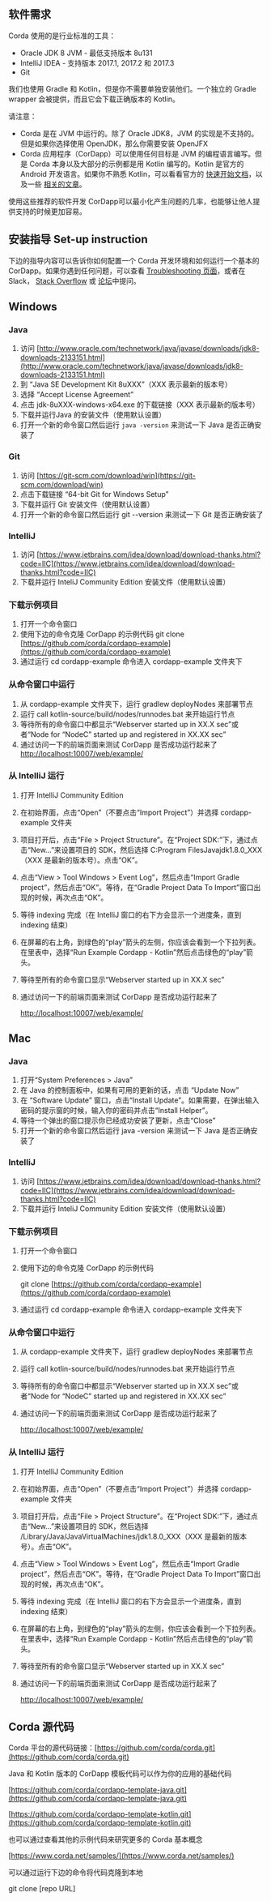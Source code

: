 ## 软件需求

Corda 使用的是行业标准的工具：

* Oracle JDK 8 JVM - 最低支持版本 8u131
* IntelliJ IDEA - 支持版本 2017.1, 2017.2 和 2017.3
* Git

我们也使用 Gradle 和 Kotlin，但是你不需要单独安装他们。一个独立的 Gradle wrapper 会被提供，而且它会下载正确版本的 Kotlin。

请注意：

* Corda 是在 JVM 中运行的。除了 Oracle JDK8，JVM 的实现是不支持的。但是如果你选择使用 OpenJDK，那么你需要安装 OpenJFX
* Corda 应用程序（CorDapp）可以使用任何目标是 JVM 的编程语言编写。但是 Corda 本身以及大部分的示例都是用 Kotlin 编写的。Kotlin 是官方的 Android 开发语言。如果你不熟悉 Kotlin，可以看看官方的 [快速开始文档](https://kotlinlang.org/docs/tutorials/)，以及一些 [相关的文章](https://kotlinlang.org/docs/tutorials/koans.html)。

使用这些推荐的软件开发 CorDapp可以最小化产生问题的几率，也能够让他人提供支持的时候更加容易。

## 安装指导 Set-up instruction

下边的指导内容可以告诉你如何配置一个 Corda 开发环境和如何运行一个基本的 CorDapp。如果你遇到任何问题，可以查看 [Troubleshooting 页面](https://docs.corda.net/troubleshooting.html)，或者在 Slack， [Stack Overflow](https://stackoverflow.com/questions/tagged/corda) 或 [论坛](https://discourse.corda.net/)中提问。

## Windows

### Java

1. 访问 
   [http://www.oracle.com/technetwork/java/javase/downloads/jdk8-downloads-2133151.html](http://www.oracle.com/technetwork/java/javase/downloads/jdk8-downloads-2133151.html)
2. 到 “Java SE Development Kit 8uXXX”（XXX 表示最新的版本号）
3. 选择 “Accept License Agreement”
4. 点击 jdk-8uXXX-windows-x64.exe 的下载链接（XXX 表示最新的版本号）
5. 下载并运行Java 的安装文件（使用默认设置）
6. 打开一个新的命令窗口然后运行 `java -version` 来测试一下 Java 是否正确安装了

### Git

1. 访问 
   [https://git-scm.com/download/win](https://git-scm.com/download/win)
2. 点击下载链接 “64-bit Git for Windows Setup”
3. 下载并运行 Git 安装文件（使用默认设置）
4. 打开一个新的命令窗口然后运行 git --version 来测试一下 Git 是否正确安装了

### IntelliJ

1. 访问 
   [https://www.jetbrains.com/idea/download/download-thanks.html?code=IIC](https://www.jetbrains.com/idea/download/download-thanks.html?code=IIC)
2. 下载并运行 InteliJ Community Edition 安装文件（使用默认设置）

### 下载示例项目

1. 打开一个命令窗口
2. 使用下边的命令克隆 CorDapp 的示例代码 git clone [https://github.com/corda/cordapp-example](https://github.com/corda/cordapp-example)
3. 通过运行 cd cordapp-example 命令进入 cordapp-example 文件夹下

### 从命令窗口中运行

1. 从 cordapp-example 文件夹下，运行 gradlew deployNodes 来部署节点
2. 运行 call kotlin-source/build/nodes/runnodes.bat 来开始运行节点
3. 等待所有的命令窗口中都显示“Webserver started up in XX.X sec”或者“Node for “NodeC” started up and registered in XX.XX sec”
4. 通过访问一下的前端页面来测试 CorDapp 是否成功运行起来了  [http://localhost:10007/web/example/](http://localhost:10007/web/example/)

### 从 IntelliJ 运行

1. 打开 IntelliJ Community Edition
2. 在初始界面，点击“Open”（不要点击“Import Project”）并选择 cordapp-example 文件夹
3. 项目打开后，点击“File 
   &gt;
    Project Structure”。在“Project SDK:”下，通过点击“New...”来设置项目的 SDK，然后选择 C:Program FilesJavajdk1.8.0\_XXX（XXX 是最新的版本号）。点击“OK”。
4. 点击“View 
   &gt;
    Tool Windows 
   &gt;
    Event Log”，然后点击“Import Gradle project”，然后点击“OK”。等待，在“Gradle Project Data To Import”窗口出现的时候，再次点击“OK”。
5. 等待 indexing 完成（在 IntelliJ 窗口的右下方会显示一个进度条，直到 indexing 结束）
6. 在屏幕的右上角，到绿色的“play”箭头的左侧，你应该会看到一个下拉列表。在里表中，选择“Run Example Cordapp - Kotlin”然后点击绿色的“play”箭头。
7. 等待至所有的命令窗口显示“Webserver started up in XX.X sec”
8. 通过访问一下的前端页面来测试 CorDapp 是否成功运行起来了

   [http://localhost:10007/web/example/](http://localhost:10007/web/example/)

## Mac

### Java

1. 打开“System Preferences 
   &gt;
    Java”
2. 在 Java 的控制面板中，如果有可用的更新的话，点击 “Update Now”
3. 在 “Software Update” 窗口，点击“Install Update”。如果需要，在弹出输入密码的提示窗的时候，输入你的密码并点击“Install Helper”。
4. 等待一个弹出的窗口提示你已经成功安装了更新，点击“Close”
5. 打开一个新的命令窗口然后运行 
   java -version
    来测试一下 Java 是否正确安装了

### IntelliJ

1. 访问 
   [https://www.jetbrains.com/idea/download/download-thanks.html?code=IIC](https://www.jetbrains.com/idea/download/download-thanks.html?code=IIC)
2. 下载并运行 InteliJ Community Edition 安装文件（使用默认设置）

### 下载示例项目

1. 打开一个命令窗口
2. 使用下边的命令克隆 CorDapp 的示例代码

   git clone [https://github.com/corda/cordapp-example](https://github.com/corda/cordapp-example)

3. 通过运行 
   cd cordapp-example
    命令进入 cordapp-example 文件夹下

### 从命令窗口中运行

1. 从 cordapp-example 文件夹下，运行 
   gradlew deployNodes
    来部署节点
2. 运行 
   call kotlin-source/build/nodes/runnodes.bat
    来开始运行节点
3. 等待所有的命令窗口中都显示“Webserver started up in XX.X sec”或者“Node for “NodeC” started up and registered in XX.XX sec”
4. 通过访问一下的前端页面来测试 CorDapp 是否成功运行起来了

   [http://localhost:10007/web/example/](http://localhost:10007/web/example/)

### 从 IntelliJ 运行

1. 打开 IntelliJ Community Edition
2. 在初始界面，点击“Open”（不要点击“Import Project”）并选择 cordapp-example 文件夹
3. 项目打开后，点击“File 
   &gt;
    Project Structure”。在“Project SDK:”下，通过点击“New...”来设置项目的 SDK，然后选择 /Library/Java/JavaVirtualMachines/jdk1.8.0\_XXX（XXX 是最新的版本号）。点击“OK”。
4. 点击“View 
   &gt;
    Tool Windows 
   &gt;
    Event Log”，然后点击“Import Gradle project”，然后点击“OK”。等待，在“Gradle Project Data To Import”窗口出现的时候，再次点击“OK”。
5. 等待 indexing 完成（在 IntelliJ 窗口的右下方会显示一个进度条，直到 indexing 结束）
6. 在屏幕的右上角，到绿色的“play”箭头的左侧，你应该会看到一个下拉列表。在里表中，选择“Run Example Cordapp - Kotlin”然后点击绿色的“play”箭头。
7. 等待至所有的命令窗口显示“Webserver started up in XX.X sec”
8. 通过访问一下的前端页面来测试 CorDapp 是否成功运行起来了

   [http://localhost:10007/web/example/](http://localhost:10007/web/example/)

## Corda 源代码

Corda 平台的源代码链接：[https://github.com/corda/corda.git](https://github.com/corda/corda.git)

Java 和 Kotlin 版本的 CorDapp 模板代码可以作为你的应用的基础代码

[https://github.com/corda/cordapp-template-java.git](https://github.com/corda/cordapp-template-java.git)

[https://github.com/corda/cordapp-template-kotlin.git](https://github.com/corda/cordapp-template-kotlin.git)

也可以通过查看其他的示例代码来研究更多的 Corda 基本概念

[https://www.corda.net/samples/](https://www.corda.net/samples/)

可以通过运行下边的命令将代码克隆到本地

git clone \[repo URL\]

